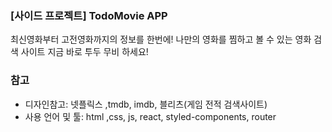 ### [사이드 프로젝트] TodoMovie APP

최신영화부터 고전영화까지의 정보를 한번에! 나만의 영화를 찜하고 볼 수 있는 영화 검색 사이트
지금 바로 투두 무비 하세요!

### 참고

- 디자인참고: 넷플릭스 ,tmdb, imdb, 블리츠(게임 전적 검색사이트)
- 사용 언어 및 툴: html ,css, js, react, styled-components, router
